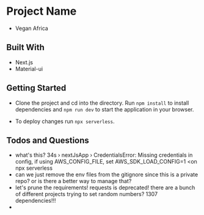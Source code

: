 # Project Name

- Vegan Africa

## Built With

- Next.js
- Material-ui


## Getting Started

- Clone the project and cd into the directory. Run ```npm install``` to install dependencies and ```npm run dev``` to start the application in your browser.

- To deploy changes run ```npx serverless```.


## Todos and Questions
  - what's this? 34s › nextJsApp › CredentialsError: Missing credentials in config, if using AWS_CONFIG_FILE, set AWS_SDK_LOAD_CONFIG=1 <on npx serverless
  - can we just remove the env files from the gitignore since this is a private repo? or is there a better way to manage that?
  - let's prune the requirements! requests is deprecated! there are a bunch of different projects trying to set random numbers? 1307 dependencies!!!
  -
